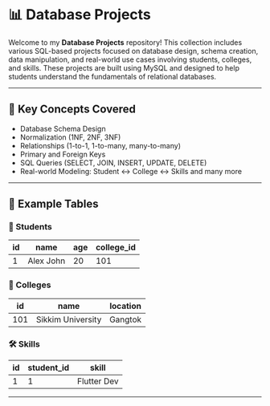 # 📊 Database Projects

Welcome to my **Database Projects** repository! This collection includes various SQL-based projects focused on database design, schema creation, data manipulation, and real-world use cases involving students, colleges, and skills. These projects are built using MySQL and designed to help students understand the fundamentals of relational databases.


---

## 🧠 Key Concepts Covered

- Database Schema Design  
- Normalization (1NF, 2NF, 3NF)  
- Relationships (1-to-1, 1-to-many, many-to-many)  
- Primary and Foreign Keys  
- SQL Queries (SELECT, JOIN, INSERT, UPDATE, DELETE)  
- Real-world Modeling: Student ↔ College ↔ Skills and many more

---

## 🧪 Example Tables

### 🧑 Students  
| id | name       | age | college_id |
|----|------------|-----|------------|
| 1  | Alex John  | 20  | 101        |

### 🏫 Colleges  
| id  | name                | location      |
|-----|---------------------|---------------|
| 101 | Sikkim University   | Gangtok       |

### 🛠 Skills  
| id | student_id | skill         |
|----|------------|---------------|
| 1  | 1          | Flutter Dev   |

---
